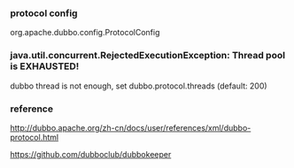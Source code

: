 
### protocol config

org.apache.dubbo.config.ProtocolConfig

### java.util.concurrent.RejectedExecutionException: Thread pool is EXHAUSTED! 

dubbo thread is not enough, set dubbo.protocol.threads (default: 200)


### reference

http://dubbo.apache.org/zh-cn/docs/user/references/xml/dubbo-protocol.html

https://github.com/dubboclub/dubbokeeper